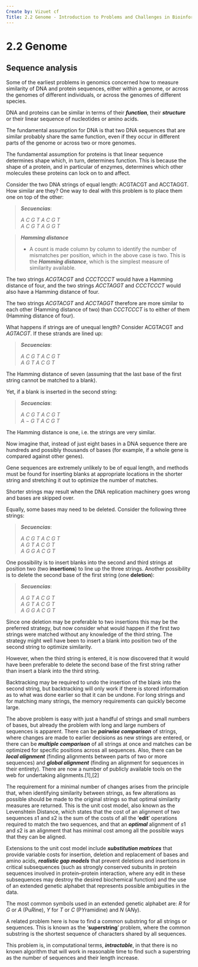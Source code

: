 ```yaml
---
Create by: Vizuet cf
Title: 2.2 Genome - Introduction to Problems and Challenges in Bioinformatics
---
```

# 2.2 Genome
## Sequence analysis

Some of the earliest problems in genomics concerned how to measure similarity of DNA and protein sequences, either within a genome, or across the genomes of different individuals, or across the genomes of different species. 

DNA and proteins can be similar in terms of their ***function***, their ***structure*** or their linear sequence of nucleotides or amino acids. 

The fundamental assumption for DNA is that two DNA sequences that are similar probably share the same function, even if they occur in different parts of the genome or across two or more genomes. 

The fundamental assumption for proteins is that linear sequence determines shape which, in turn, determines function. This is because the shape of a protein, and in particular of enzymes, determines which other molecules these proteins can lock on to and affect.

Consider the two DNA strings of equal length: ACGTACGT and ACCTAGGT. How similar are they? One way to deal with this problem is to place them one on top of the other:

> ***Secuencias***:
> 
>   $A$ $C$ $G$ $T$  $A$ $C$ $G$ $T$  
>   $A$ $C$ $G$ $T$  $A$ $G$ $G$ $T$  

> ***Hamming distance***
> 
> - A count is made column by column to identify the number of mismatches per position, which in the above case is two. This is the ***Hamming distance***, which is the simplest measure of similarity available.

The two strings $ACGTACGT$ and $CCCTCCCT$ would have a Hamming distance of four, and the two strings $ACCTAGGT$ and $CCCTCCCT$ would also have a Hamming distance of four. 

The two strings $ACGTACGT$ and $ACCTAGGT$ therefore are more similar to each other (Hamming distance of two) than $CCCTCCCT$ is to either of them (Hamming distance of four). 

What happens if strings are of unequal length? Consider ACGTACGT and $AGTACGT$. If these strands are lined up:

> ***Secuencias***:
> 
>   $A$ $C$ $G$ $T$  $A$ $C$ $G$ $T$  
>   $A$ $G$ $T$ $A$  $C$ $G$ $T$  

The Hamming distance of seven (assuming that the last base of the first string cannot be matched to a blank). 

Yet, if a blank is inserted in the second string:

> ***Secuencias***:
> 
>   $A$ $C$ $G$ $T$  $A$ $C$ $G$ $T$  
>   $A$ $-$ $G$ $T$ $A$  $C$ $G$ $T$  

The Hamming distance is one, i.e. the strings are very similar.

Now imagine that, instead of just eight bases in a DNA sequence there are hundreds and possibly thousands of bases (for example, if a whole gene is compared against other genes). 

Gene sequences are extremely unlikely to be of equal length, and methods must be found for inserting blanks at appropriate locations in the shorter string and stretching it out to optimize the number of matches. 

Shorter strings may result when the DNA replication machinery goes wrong and bases are skipped over.

Equally, some bases may need to be deleted. Consider the following three strings:

> ***Secuencias***:
> 
>   $A$ $C$ $G$ $T$  $A$ $C$ $G$ $T$  
>   $A$ $G$ $T$  $A$ $C$ $G$ $T$  
>   $A$ $G$ $G$  $A$ $C$ $G$ $T$  

One possibility is to insert blanks into the second and third strings at position two (two **insertions**) to line up the three strings. Another possibility is to delete the second base of the first string (one **deletion**):

> ***Secuencias***:
> 
>   $A$ $G$ $T$  $A$ $C$ $G$ $T$  
>   $A$ $G$ $T$  $A$ $C$ $G$ $T$  
>   $A$ $G$ $G$  $A$ $C$ $G$ $T$  

Since one deletion may be preferable to two insertions this may be the preferred strategy, but now consider what would happen if the first two strings were matched without any knowledge of the third string. The strategy might well have been to insert a blank into position two of the second string to optimize similarity.

However, when the third string is entered, it is now discovered that it would have been preferable to delete the second base of the first string rather than insert a blank into the third string. 

Backtracking may be required to undo the insertion of the blank into the second string, but backtracking will only work if there is stored information as to what was done earlier so that it can be undone. For long strings and for matching many strings, the memory requirements can quickly become large.

The above problem is easy with just a handful of strings and small numbers of bases, but already the problem with long and large numbers of sequences is apparent. There can be ***pairwise comparison*** of strings, where changes are made to earlier decisions as new strings are entered, or there can be ***multiple comparison*** of all strings at once and matches can be optimized for specific positions across all sequences. Also, there can be ***local alignment*** (finding alignments between parts of two or more sequences) and ***global alignment*** (finding an alignment for sequences in their entirety). There are now a number of publicly available tools on the web for undertaking alignments.[1],[2]

The requirement for a minimal number of changes arises from the principle that, when identifying similarity between strings, as few alterations as possible should be made to the original strings so that optimal similarity measures are returned. This is the unit cost model, also known as the Levenshtein Distance, which states that the cost of an alignment of two sequences $s1$ and $s2$ is the sum of the costs of all the ‘**edit**’ operations required to match the two sequences, and that an ***optimal*** alignment of $s1$ and $s2$ is an alignment that has minimal cost among all the possible ways that they can be aligned. 

Extensions to the unit cost model include ***substitution matrices*** that provide variable costs for insertion, deletion and replacement of bases and amino acids, ***realistic gap models*** that prevent deletions and insertions in critical subsequences (such as strongly conserved subunits in protein sequences involved in protein–protein interaction, where any edit in these subsequences may destroy the desired biochemical function) and the use of an extended genetic alphabet that represents possible ambiguities in the data. 

The most common symbols used in an extended genetic alphabet are: $R$ for $G$ or $A$ (Pu$R$ine), $Y$ for $T$ or $C$ (P$Y$ramidine) and $N$ (A$N$y).

A related problem here is how to find a common substring for all strings or sequences. This is known as the ‘**superstring**’ problem, where the common substring is the shortest sequence of characters shared by all sequences. 

This problem is, in computational terms, ***intractable***, in that there is no known algorithm that will work in reasonable time to find such a superstring as the number of sequences and their length increase.



